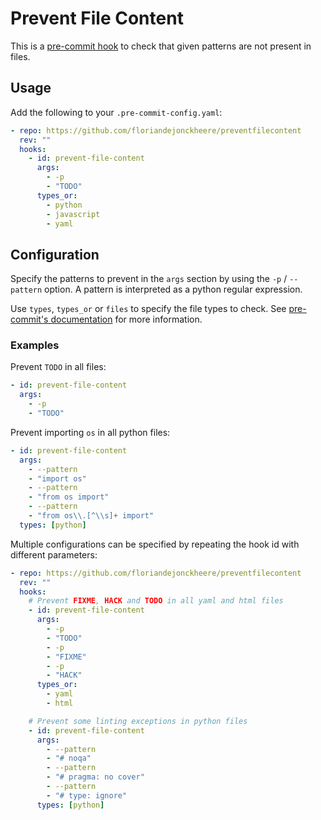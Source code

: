 # Prevent File Content

This is a [pre-commit hook](https://pre-commit.com/) to check that given patterns are not present in files.

## Usage

Add the following to your `.pre-commit-config.yaml`:

```yaml
- repo: https://github.com/floriandejonckheere/preventfilecontent
  rev: ""
  hooks:
    - id: prevent-file-content
      args:
        - -p
        - "TODO"
      types_or:
        - python
        - javascript
        - yaml
```

## Configuration

Specify the patterns to prevent in the `args` section by using the `-p` / `--pattern` option. A pattern is interpreted as a python regular expression.

Use `types`, `types_or` or `files` to specify the file types to check. See [pre-commit's documentation](https://pre-commit.com/#filtering-files-with-types) for more information.

### Examples

Prevent `TODO` in all files:

```yaml
- id: prevent-file-content
  args:
    - -p
    - "TODO"
```

Prevent importing `os` in all python files:

```yaml
- id: prevent-file-content
  args:
    - --pattern
    - "import os"
    - --pattern
    - "from os import"
    - --pattern
    - "from os\\.[^\\s]+ import"
  types: [python]
```

Multiple configurations can be specified by repeating the hook id with different parameters:

```yaml
- repo: https://github.com/floriandejonckheere/preventfilecontent
  rev: ""
  hooks:
    # Prevent FIXME, HACK and TODO in all yaml and html files
    - id: prevent-file-content
      args:
        - -p
        - "TODO"
        - -p
        - "FIXME"
        - -p
        - "HACK"
      types_or:
        - yaml
        - html

    # Prevent some linting exceptions in python files
    - id: prevent-file-content
      args:
        - --pattern
        - "# noqa"
        - --pattern
        - "# pragma: no cover"
        - --pattern
        - "# type: ignore"
      types: [python]
```
